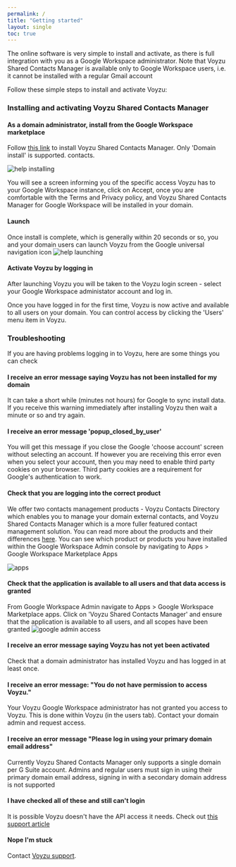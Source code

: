 ```yaml
---
permalink: /
title: "Getting started"
layout: single
toc: true
---
```

The online software is very simple to install and activate, as there is full integration with you as a Google Workspace administrator. Note that Voyzu Shared Contacts Manager is available only to Google Workspace users, i.e. it cannot be installed with a regular Gmail account

Follow these simple steps to install and activate Voyzu:

### Installing and activating Voyzu Shared Contacts Manager

#### As a domain administrator, install from the Google Workspace marketplace

Follow <a target="_blank"
  href="https://gsuite.google.com/u/0/marketplace/app/voyzu_contacts_directory/337624936001">this
  link</a>
to install Voyzu Shared Contacts Manager. Only 'Domain install' is supported.
contacts.

![help installing](https://voyzu.com/img/help_installing.png)

You will see a screen informing you of the specific access Voyzu has to your Google Workspace instance, click on Accept, once you
are comfortable with the Terms and Privacy policy, and Voyzu Shared Contacts Manager for Google Workspace will be installed in your domain.

#### Launch
Once install is complete, which is generally within 20 seconds or so, you and your domain users can launch Voyzu from the Google universal navigation icon
![help launching](https://voyzu.com/img/help_install_launch.png)

#### Activate Voyzu by logging in
After launching Voyzu you will be taken to the Voyzu login screen - select your Google Workspace administator account and log in.

Once you have logged in for the first time, Voyzu is now active and available to all
users on your domain.
You can control access by clicking the 'Users' menu item in Voyzu.

### Troubleshooting
If you are having problems logging in to Voyzu, here are some things you can check

#### I receive an error message saying Voyzu has not been installed for my domain
It can take a short while (minutes not hours) for Google to sync install data. If you receive
this
warning immediately after
installing Voyzu then wait a minute or so and try again.

#### I receive an error message 'popup_closed_by_user'
You will get this message if you close the Google 'choose account' screen without selecting an account. If however you are receiving
this error even when you select your account, then you may need to enable third party cookies on your browser.  Third party cookies are a requirement for Google's authentication to work.

#### Check that you are logging into the correct product

We offer two contacts management products - Voyzu Contacts Directory which enables you to manage your domain external contacts, and
Voyzu Shared Contacts Manager which is a more fuller featured contact management solution.  You can read more about the products and their
differences <a href="https://voyzu.com/directory-vs-shared.html">here</a>.  You can see which product or products you have installed within the Google Workspace Admin console by navigating to Apps > Google Workspace Marketplace Apps

![apps](https://voyzu.com/img/help_gsm_products.png)

#### Check that the application is available to all users and that data access is granted

From Google Workspace Admin navigate to Apps > Google Workspace Marketplace apps.  Click on 'Voyzu Shared Contacts Manager' and ensure
that the application is available to all users, and all scopes have been granted
![google admin access](https://voyzu.com/img/help_gsm_access.png)

#### I receive an error message saying Voyzu has not yet been activated
Check that a domain administrator has installed Voyzu and has logged in at least once.

#### I receive an error message: "You do not have permission to access Voyzu."
Your Voyzu Google Workspace administrator has not granted you access to Voyzu.  This is done within Voyzu (in the users tab). Contact your domain admin and
request access.

#### I receive an error message "Please log in using your primary domain email address"

Currently Voyzu Shared Contacts Manager only supports a single domain per G
Suite account. Admins and regular users must sign in using their primary domain email address, signing in with a secondary domain address is not supported

#### I have checked all of these and still can't login
It is possible Voyzu doesn't have the API access it needs.  Check out <a href="https://support.google.com/a/answer/7281227?hl=en">this support article</a>

#### Nope I'm stuck
Contact <a href="https://voyzu.com/contact.html">Voyzu support</a>.
